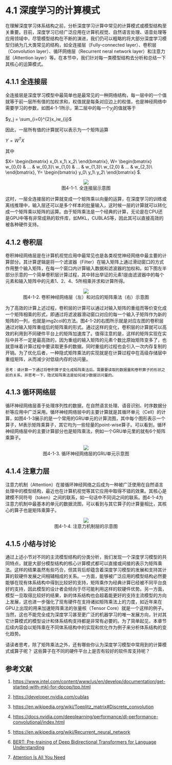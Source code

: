 <!--Copyright © Microsoft Corporation. All rights reserved.
  适用于[License](https://github.com/microsoft/AI-System/blob/main/LICENSE)版权许可-->

# 4.1 深度学习的计算模式

在理解深度学习体系结构之前，分析深度学习计算中常见的计算模式或模型结构至关重要。目前，深度学习已经广泛应用在计算机视觉、自然语言处理、语音处理等应用领域中，尽管模型结构在不断的演进，我们仍可以粗略的将大部分深度学习模型归纳为几大类常见的结构，如全连接层（Fully-connected layer）、卷积层（Convolution layer）、循环网络层（Recurrent neral network layer）和注意力层（Attention layer）等。在本节中，我们针对每一类模型结构去分析和总结一下其核心的运算模式。

## 4.1.1 全连接层
全连接层是深度学习模型中最简单也是最常见的一种网络结构，每一层中的一个值就等于前一层所有值的加权求和，权值就是每条对应边上的权值，也是神经网络中需要学习的参数，如图4-1-1所示，第二层中的每一个$y_j$的值就等于

$y_j = \sum_{i=0}^{2}x_iw_{ij}$

因此，一层所有值的计算就可以表示为一个矩阵运算

$Y=W^TX$

其中

$X=
\begin{bmatrix}
x_0\\
x_1\\
x_2\\
\end{bmatrix},
W=
\begin{bmatrix}
w_{0,0} & ... & w_{0,3}\\
w_{1,0} & ... & w_{1,3}\\
w_{2,0} & ... & w_{2,3}\\
\end{bmatrix},
Y=
\begin{bmatrix}
y_0\\
y_1\\
y_2\\
\end{bmatrix}
$.

<center> <img src="./img/4-1-1-fc.png" /></center>
<center>图4-1-1. 全连接层示意图</center>

这时，一层全连接层的计算就变成一个矩阵乘以向量的运算，在深度学习的训练或离线推理中，输入层还可以是多个样本的批量输入，这时候一层的计算就可以转化成一个矩阵乘以矩阵的运算。由于矩阵乘法是一个经典的计算，无论是在CPU还是GPU中等有非常成熟的软件库，如MKL，CUBLAS等，因此其可以直接高效的被各种硬件支持。

## 4.1.2 卷积层
卷积神经网络层是在计算机视觉应用中最常见也是各类视觉神经网络中最主要的计算部分。其计算逻辑是将一个滤波器（Filter）在输入矩阵上通过滑动窗口的方式作用整个输入矩阵，在每一个窗口内计算输入数据和滤波器的加权和。如下图左半部分示意的一个简单卷积层计算过程，其中转出举证的元素1是由滤波器中的每个元素和输入矩阵中的元素1、2、4、5所相乘并求和计算所得。

<center> <img src="./img/4-1-2-conv.png" /></center>
<center>图4-1-2. 卷积神经网络层（左）和对应的矩阵乘法（右）示意图</center>

为了高效的计算上述过程，卷积层的计算可以通过对输入矩阵的重组而等价变化成一个矩阵相乘的形式，即通过将滤波器滑动窗口对应的每一个输入子矩阵作为新的矩阵的一列，也就是img2col的方法。图4-1-2的右图所示就是对应左图的卷积层通过对输入矩阵重组后的矩阵乘的形式。通过这样的变化，卷积层的计算就可以高效的利用到不同硬件平台上的矩阵加速库了。值得注意的是，这样的矩阵实现在实际中并不一定是最高效的，因为重组的输入矩阵的元素个数比原始矩阵变多了，也就意味着计算过程中要读取更多的数据，同时重组的过程也会引入一次内存复制的开销。为了优化后者，一种隐式矩阵乘法的实现就是在计算过程中在高级存储层中重组矩阵，从而减少对低级内存的访问量。

```
思考：请计算一下通过将卷积算子变化成矩阵乘法后，需要要读取的数据量和卷积算子的形状之前的关系，并思考一下，隐式矩阵乘法是如何减少数据访问量的。
```


## 4.1.3 循环网络层
循环神经网络层善于处理序列性的数据，在自然语言处理、语音识别、时序数据分析等应用中广泛采用。循环神经网络层中的主要计算就是其循环单元（Cell）的计算，如图4-1-3展示的是一个常用的GRU单元的计算流图，其中每个图形表示一个算子，M表示矩阵乘算子，其它均为一些轻量的point-wise算子。可以看到，循环神经网络层中的主要计算部分也是矩阵乘法，例如一个GRU单元里的就有6个矩阵乘算子。
<center> <img src="./img/4-1-3-gru.png"  /></center>
<center>图4-1-3. 循环神经网络层的GRU单元示意图</center>

## 4.1.4 注意力层
注意力机制（Attention）在接循环神经网络之后成为一种被广泛使用在自然语言处理中的模型结构，最近也在计算机视觉等其它应用中取得不错的效果。其核心是建模不同符号（token）之间的联系，如一句话中不同词之间的联系。图4-1-4为注意力机制中最基本的单元的数据流图，可以看到与其它算子的计算量相比，其核心的算子也是矩阵乘算子。
<center> <img src="./img/4-1-4-att.png"  /></center>
<center>图4-1-4. 注意力机制层的示意图</center>

## 4.1.5 小结与讨论
通过上述小节对不同的主流模型结构的分类分析，我们发现一个深度学习模型的共同特点，就是大部分模型结构的核心计算模式都可以直接或间接的表示为矩阵乘法。这样的结果虽然有些巧合，但其背后却蕴含着深度学习模型的发展和支持其计算的软硬件发展之间相辅相成的关系。一方面，能够被广泛应用的模型结构必然要能够在现有体系结构中得到比较好的支持，矩阵乘作为经典计算已经被不同平台良好的支持，因此模型的设计者会倾向于尽可能利用这样的软硬件优势。另一方面，模型一旦取得比较好的结果，新的体系结构也会超着能更好的支持主流模型的方向上发展，这也进一步强化了现有硬件在支持诸如矩阵乘法上的力度，如近年来在GPU上出现的用来加速矩阵乘法的张量核（Tensor Core）就是一个这样的例子。当然，这也不能完全成为深度学习甚至更广泛的机器学习的唯一发展方向，针对其它计算模式的模型设计和体系结构支持都是非常有必要的。为了简单起见，本章节后续内容会以矩阵乘在不同体系结构中的实现和优化作为例子来分析体系结构的变化趋势。

请读者思考，除了矩阵乘法之外，还有哪些你认为深度学习模型中常用到的计算模式或算子呢？ 这些算子在不同的硬件平台上是否有较好的软件库支持呢？

## 参考文献

1. https://www.intel.com/content/www/us/en/develop/documentation/get-started-with-mkl-for-dpcpp/top.html

2. https://developer.nvidia.com/cublas

3. https://en.wikipedia.org/wiki/Toeplitz_matrix#Discrete_convolution

4. https://docs.nvidia.com/deeplearning/performance/dl-performance-convolutional/index.html

5. https://en.wikipedia.org/wiki/Recurrent_neural_network

6. [BERT: Pre-training of Deep Bidirectional Transformers for Language Understanding](https://arxiv.org/abs/1810.04805)

7. [Attention Is All You Need](https://arxiv.org/abs/1706.03762)